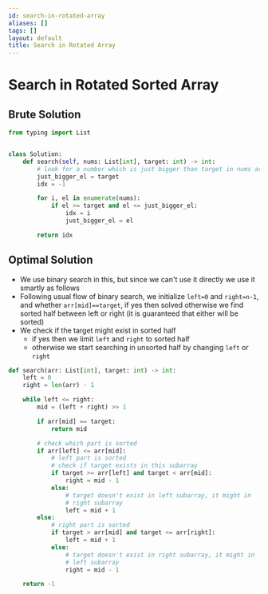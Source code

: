 ```yaml
---
id: search-in-rotated-array
aliases: []
tags: []
layout: default
title: Search in Rotated Array
---
```


# Search in Rotated Sorted Array

## Brute Solution

```python
from typing import List


class Solution:
    def search(self, nums: List[int], target: int) -> int:
        # look for a number which is just bigger than target in nums array
        just_bigger_el = target
        idx = -1

        for i, el in enumerate(nums):
            if el >= target and el <= just_bigger_el:
                idx = i
                just_bigger_el = el

        return idx
```

## Optimal Solution

- We use binary search in this, but since we can't use it directly we use it
  smartly as follows
- Following usual flow of binary search, we initialize `left=0` and `right=n-1`,
  and whether `arr[mid]==target`, if yes then solved otherwise we find sorted half
  between left or right (it is guaranteed that either will be sorted)
- We check if the target might exist in sorted half
  - if yes then we limit `left` and `right` to sorted half
  - otherwise we start searching in unsorted half by changing `left` or `right`

```python
def search(arr: List[int], target: int) -> int:
    left = 0
    right = len(arr) - 1

    while left <= right:
        mid = (left + right) >> 1

        if arr[mid] == target:
            return mid

        # check which part is sorted
        if arr[left] <= arr[mid]:
            # left part is sorted
            # check if target exists in this subarray
            if target >= arr[left] and target < arr[mid]:
                right = mid - 1
            else:
                # target doesn't exist in left subarray, it might in
                # right subarray
                left = mid + 1
        else:
            # right part is sorted
            if target > arr[mid] and target <= arr[right]:
                left = mid + 1
            else:
                # target doesn't exist in right subarray, it might in
                # left subarray
                right = mid - 1

    return -1
```
